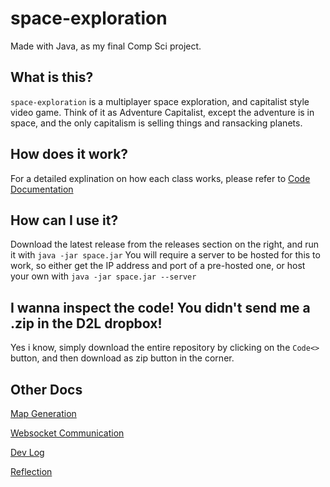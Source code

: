# space-exploration
Made with Java, as my final Comp Sci project.

## What is this?
`space-exploration` is a multiplayer space exploration, and capitalist style video game. Think of it as Adventure Capitalist, except the adventure is in space, and the only capitalism is selling things and ransacking planets.
## How does it work?
For a detailed explination on how each class works, please refer to [Code Documentation](docs/code.md)
## How can I use it?
Download the latest release from the releases section on the right, and run it with `java -jar space.jar`
You will require a server to be hosted for this to work, so either get the IP address and port of a pre-hosted one, or host your own with `java -jar space.jar --server`

## I wanna inspect the code! You didn't send me a .zip in the D2L dropbox!
Yes i know, simply download the entire repository by clicking on the `Code<>` button, and then download as zip button in the corner.

## Other Docs
[Map Generation](docs/map.md)

[Websocket Communication](docs/websockets.md)

[Dev Log](docs/dev.md)

[Reflection](doc/reflection.md)
